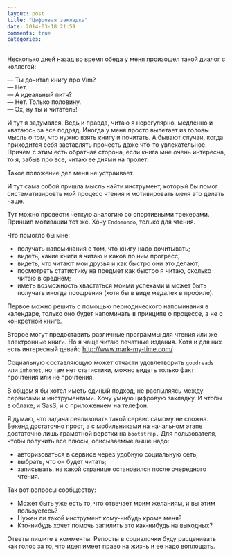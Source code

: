 ```yaml
---
layout: post
title: "Цифровая закладка"
date: 2014-03-18 21:59
comments: true
categories:
---
```


Несколько дней назад во время обеда у меня произошел такой диалог с
коллегой:

— Ты дочитал книгу про Vim? </br>
— Нет. </br>
— А идеальный питч? </br>
— Нет. Только половину. </br>
— Эх, ну ты и читатель! </br>

И тут я задумался. Ведь и правда, читаю я нерегулярно, медленно и хватаюсь за
все подряд. Иногда у меня просто вылетает из головы мысль о том, что нужно взять
книгу и почитать. А бывают случаи, когда приходится себя заставлять прочесть даже
что-то увлекательное. Причем с этим есть обратная сторона, если
книга мне очень интересна, то я, забыв про все, читаю ее днями на пролет.

Такое положение дел меня не устраивает.

<!-- more -->

И тут сама собой пришла мысль найти инструмент, который бы помог систематизировть
мой процесс чтения и мотивировать меня это делать чаще.

Тут можно провести четкую аналогию со спортивными трекерами. Принцип мотивации тот же.
Хочу `Endomondo`, только для чтения.

Что помогло бы мне:

* получать напоминания о том, что книгу надо дочитывать;
* видеть, какие книги я читаю и каков по ним прогресс;
* видеть, что читают мои друзья и как быстро они это делают;
* посмотреть статистику на предмет как быстро я читаю, сколько читаю в среднем;
* иметь возможность хвастаться моими успехами и может быть получать иногда
поощрения (хотя бы в виде медалек в профиле).

Первое можно решить с помощью периодического напоминания в календаре, только
оно будет напоминать в принципе о процессе, а не о конкретной книге.

Второе могут предоставить различные программы для чтения или же
электронные книги. Но я чаще читаю печатные издания. Хотя и для них есть
интересный девайс http://www.mark-my-time.com/

Социальную составляющую может отчасти удовлетворить `goodreads` или `imhonet`, но
там нет статистики, можно видеть только факт прочтения или не прочтения.

В общем я бы хотел иметь единый подход, не распыляясь между сервисами и
инструментами. Хочу умную цифровую закладку. И чтобы в облаке, и SasS, и с
приложением на телефон.

Я думаю, что задача реализовать такой сервис самому не сложна. Бекенд
достаточно прост, а с мобильниками на начальном этапе достаточно лишь грамотной
верстки на `bootstrap.` Для пользователя, чтобы получить все плюсы, описываемые
выше надо:

* авторизоваться в сервисе через удобную cоциальную сеть;
* выбрать, что он будет читать;
* записывать, на какой странице остановился после очередного чтения.

Так вот вопросы сообществу:

* Может быть уже есть то, что отвечает моим желаниям, и вы этим пользуетесь?
* Нужен ли такой инструмент кому-нибудь кроме меня?
* Кто-нибудь хочет помочь запилить это как-нибудь на выходных?

Ответы пишите в комменты. Репосты в социалочки буду расценивать как
голос за то, что идея имеет право на жизнь и ее надо воплощать.
